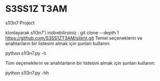 # S3SS1Z T3AM
s1l3n7 Project
 
 
klonlayarak s1l3n7'i indirebilirsiniz :
git clone --depth 1 https://github.com/S3SS1ZT3AM/silent.git 
 Temel seçeneklerin ve anahtarların bir listesini almak için şunları kullanın:
 
 python s1l3n7.py -h
 
 Tüm seçeneklerin ve anahtarların bir listesini almak için şunları kullanın:
 
 python s1l3n7.py -hh
 
 

